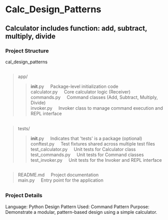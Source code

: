 # Calc_Design_Patterns

## Calculator includes function: add, subtract, multiply, divide

### Project Structure
cal_design_patterns 
##
>app/ 
>>    __init__.py         &nbsp; &nbsp; Package-level initialization code \
>>   calculator.py        &nbsp; &nbsp; Core calculator logic (Receiver) \
>>   commands.py          &nbsp; &nbsp; Command classes (Add, Subtract, Multiply, Divide) \
>>    invoker.py          &nbsp; &nbsp; Invoker class to manage command execution and REPL interface  
##
>tests/ 
>>   __init__.py           &nbsp; &nbsp; Indicates that 'tests' is a  package (optional) \
>>    conftest.py          &nbsp; &nbsp; Test fixtures shared across multiple test files \
>>    test_calculator.py   &nbsp; &nbsp; Unit tests for Calculator class \
>>    test_commands.py     &nbsp; &nbsp; Unit tests for Command classes \
>>    test_invoker.py      &nbsp; &nbsp; Unit tests for the Invoker and REPL interface 
##
> README.md                 &nbsp; &nbsp; Project documentation \
> main.py                 &nbsp; &nbsp; Entry point for the application 

##
### Project Details
Language: Python
Design Pattern Used: Command Pattern
Purpose: Demonstrate a modular, pattern-based design using a simple calculator.

